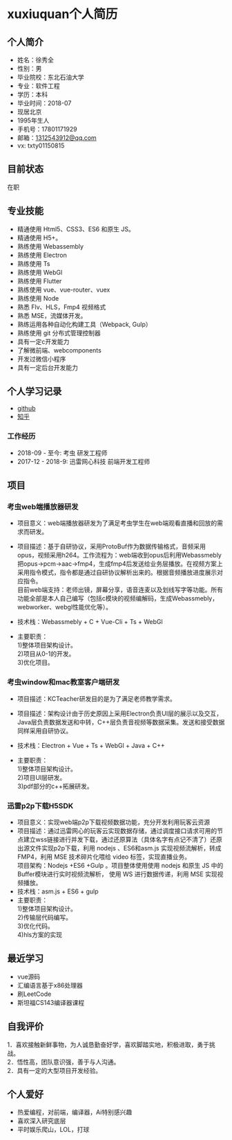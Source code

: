 <!--
 * @Author: xiuquanxu
 * @Company: kaochong
 * @Date: 2020-11-04 23:49:12
 * @LastEditors: xiuquanxu
 * @LastEditTime: 2020-12-06 10:52:17
-->
# xuxiuquan个人简历

## 个人简介  

- 姓名：徐秀全
- 性别：男
- 毕业院校：东北石油大学
- 专业：软件工程
- 学历：本科  
- 毕业时间：2018-07
- 现居北京
- 1995年生人
- 手机号：17801171929
- 邮箱：1312543912@qq.com
- vx: txty01150815

## 目前状态  

在职  

## 专业技能  

- 精通使用 Html5、CSS3、ES6 和原生 JS。
- 精通使用 H5+。
- 熟练使用 Webassembly
- 熟练使用 Electron
- 熟练使用 Ts
- 熟练使用 WebGl
- 熟练使用 Flutter
- 熟练使用 vue、vue-router、vuex
- 熟练使用 Node
- 熟悉 Flv、HLS，Fmp4 视频格式
- 熟悉 MSE，流媒体开发。
- 熟练运用各种自动化构建工具（Webpack, Gulp）
- 熟练使用 git 分布式管理控制器 
- 具有一定c开发能力
- 了解微前端、webcomponents
- 开发过微信小程序
- 具有一定后台开发能力  

## 个人学习记录  

- <a href="https://github.com/this-spring">github</a>  
- <a href="https://www.zhihu.com/people/txspring">知乎</a>

### 工作经历

- 2018-09 - 至今: 考虫  研发工程师
- 2017-12 - 2018-9: 迅雷网心科技  前端开发工程师

## 项目

### 考虫web端播放器研发  

- 项目意义：web端播放器研发为了满足考虫学生在web端观看直播和回放的需求而研发。  

- 项目描述：基于自研协议，采用ProtoBuf作为数据传输格式，音频采用opus，视频采用h264。工作流程为：web端收到opus后利用Webassmebly把opus->pcm->aac->fmp4，生成fmp4后发送给业务层播放。在视频方案上采用指令模式，指令都是通过自研协议解析出来的。根据音频播放进度展示对应指令。  
目前web端支持：老师出镜，屏幕分享，语音连麦以及划线写字等功能。所有功能全部是本人自己编写（包括c模块的视频编解码，生成Webassmebly，webworker、webgl性能优化等）。   

- 技术栈：Webassmebly + C + Vue-Cli + Ts + WebGl  

- 主要职责：  
 1)整体项目架构设计。  
 2)项目从0-1的开发。  
 3)优化项目。   

### 考虫window和mac教室客户端研发  

- 项目描述：KCTeacher研发目的是为了满足老师教学需求。 

- 项目描述：架构设计由于历史原因上采用Electron负责UI层的展示以及交互，Java层负责数据发送和中转，C++层负责音视频等数据采集。发送和接受数据同样采用自研协议。 
- 技术栈：Electron + Vue + Ts + WebGl + Java + C++ 

- 主要职责：  
 1)整体项目架构设计。  
 2)项目UI层研发。  
 3)pdf部分的c++拓展研发。   

### 迅雷p2p下载H5SDK  
- 项目意义：实现web端p2p下载视频数据功能，充分开发利用玩客云资源  
- 项目描述：通过迅雷网心的玩客云实现数据存储，通过调度接口请求可用的节点建立wss链接进行并发下载，通过还原算法（具体名字有点记不清了）还原出源文件实现p2p下载，利用 nodejs 、ES6和asm.js
实现视频流解析，转成 FMP4，利用 MSE 技术碎片化喂给 video 标签，实现直播业务。  
项目架构：Nodejs +ES6 +Gulp 。项目整体使用使用 nodejs 和原生 JS 中的 Buffer模块进行实时视频流解析，
使用 WS 进行数据传递，利用 MSE 实现视频播放。   
- 技术栈：asm.js + ES6 + gulp
- 主要职责：  
 1)整体项目架构设计。  
 2)传输层代码编写。  
 3)优化代码。   
 4)hls方案的实现

## 最近学习  

- vue源码  
- 汇编语言基于x86处理器
- 刷LeetCode  
- 斯坦福CS143编译器课程  

## 自我评价  
1．喜欢接触新鲜事物，为人诚恳勤奋好学，喜欢脚踏实地，积极进取，勇于挑战。  
2．悟性高，团队意识强，善于与人沟通。  
2．具有一定的大型项目开发经验。    

## 个人爱好

- 热爱编程，对前端，编译器，Ai特别感兴趣  
- 喜欢深入研究底层
- 平时娱乐爬山，LOL，打球
